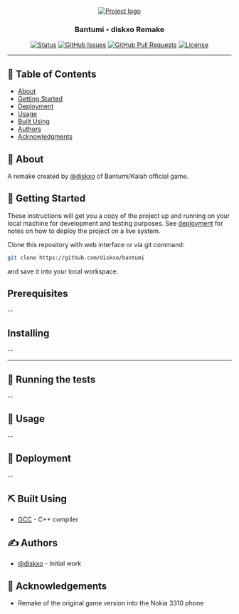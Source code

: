 <p align="center">
  <a href="" rel="noopener">
 <img src="https://www.ispazio.net/wp-content/uploads/2011/09/Screenshot-2011.09.20-10.49.11.png" alt="Project logo"></a>
</p>

<h3 align="center">Bantumi - diskxo Remake</h3>

<div align="center">

[![Status](https://img.shields.io/badge/status-developing-yellow)]()
[![GitHub Issues](https://img.shields.io/github/issues/diskxo/bantumi)](https://github.com/diskxo/bantumi)
[![GitHub Pull Requests](https://img.shields.io/github/issues-pr/diskxo/bantumi)](https://img.shields.io/github/issues-pr/diskxo/bantumi)
[![License](https://img.shields.io/badge/license-MIT-blue.svg)](/LICENSE)

</div>

---

## 📝 Table of Contents

- [About](#about)
- [Getting Started](#getting_started)
- [Deployment](#deployment)
- [Usage](#usage)
- [Built Using](#built_using)
- [Authors](#authors)
- [Acknowledgments](#acknowledgement)

## 🧐 About <a name = "about"></a>

A remake created by [@diskxo](https://twitter.com/diskxo_) of Bantumi/Kalah official game.

## 🏁 Getting Started <a name = "getting_started"></a>

These instructions will get you a copy of the project up and running on your local machine for development and testing purposes. See [deployment](#deployment) for notes on how to deploy the project on a live system.

Clone this repository with web interface or via git command:

```bash
git clone https://github.com/diskxo/bantumi
```

and save it into your local workspace.

## Prerequisites
--

## Installing

--

---

## 🔧 Running the tests <a name = "tests"></a>

--

## 🎈 Usage <a name="usage"></a>

--

## 🚀 Deployment <a name = "deployment"></a>

--

## ⛏️ Built Using <a name = "built_using"></a>

- [GCC](https://gcc.gnu.org/) - C++ compiler

## ✍️ Authors <a name = "authors"></a>

- [@diskxo](https://github.com/diskxo) - Initial work

## 🎉 Acknowledgements <a name = "acknowledgement"></a>

- Remake of the original game version into the Nokia 3310 phone
